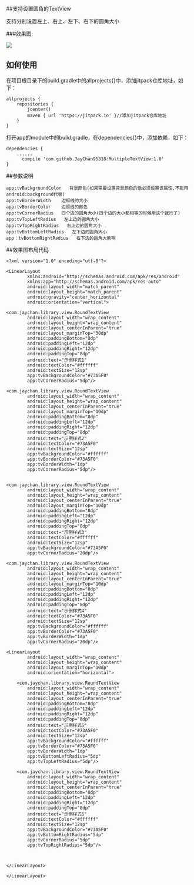 ##支持设置圆角的TextView

支持分别设置左上、右上、左下、右下的圆角大小

###效果图:

   ![](https://i.imgur.com/Q9XqJb3.jpg)

    

## 如何使用

   在项目根目录下的build.gradle中的allprojects{}中，添加jitpack仓库地址，如下：

    allprojects {
	    repositories {
	        jcenter()
	        maven { url 'https://jitpack.io' }//添加jitpack仓库地址
	    }
    }


   打开app的module中的build.gradle，在dependencies{}中，添加依赖，如下：


    dependencies {
        ......
          compile 'com.github.JayChan95318:MultipleTextView:1.0'
    }


##参数说明
    
    app:tvBackgroundColor   背景颜色(如果需要设置背景颜色的话必须设置该属性,不能用android:background代替)
    app:tvBorderWidth    边框线的大小
    app:tvBorderColor    边框线的颜色
    app:tvCornerRadius   四个边的圆角大小(四个边的大小都相等的时候用这个就行了)
    app:tvTopLeftRadius   左上边的圆角大小
    app:tvTopRightRadius   右上边的圆角大小
    app:tvBottomLeftRadius   左下边的圆角大小
    app：tvBottomRightRadius   右下边的圆角大熊啊


##效果图布局代码

    <?xml version="1.0" encoding="utf-8"?>
    
    <LinearLayout
		    xmlns:android="http://schemas.android.com/apk/res/android"
		    xmlns:app="http://schemas.android.com/apk/res-auto"
		    android:layout_width="match_parent"
		    android:layout_height="match_parent"
		    android:gravity="center_horizontal"
		    android:orientation="vertical">

    <com.jaychan.library.view.RoundTextView
	        android:layout_width="wrap_content"
	        android:layout_height="wrap_content"
	        android:layout_centerInParent="true"
	        android:layout_marginTop="30dp"
	        android:paddingBottom="8dp"
	        android:paddingLeft="12dp"
	        android:paddingRight="12dp"
	        android:paddingTop="8dp"
	        android:text="示例样式1"
	        android:textColor="#ffffff"
	        android:textSize="12sp"
	        app:tvBackgroundColor="#73A5F0"
	        app:tvCornerRadius="5dp"/>

    <com.jaychan.library.view.RoundTextView
	        android:layout_width="wrap_content"
	        android:layout_height="wrap_content"
	        android:layout_centerInParent="true"
	        android:layout_marginTop="10dp"
	        android:paddingBottom="8dp"
	        android:paddingLeft="12dp"
	        android:paddingRight="12dp"
	        android:paddingTop="8dp"
	        android:text="示例样式2"
	        android:textColor="#73A5F0"
	        android:textSize="12sp"
	        app:tvBackgroundColor="#ffffff"
	        app:tvBorderColor="#73A5F0"
	        app:tvBorderWidth="1dp"
	        app:tvCornerRadius="5dp"/>


    <com.jaychan.library.view.RoundTextView
	        android:layout_width="wrap_content"
	        android:layout_height="wrap_content"
	        android:layout_centerInParent="true"
	        android:layout_marginTop="10dp"
	        android:paddingBottom="8dp"
	        android:paddingLeft="12dp"
	        android:paddingRight="12dp"
	        android:paddingTop="8dp"
	        android:text="示例样式3"
	        android:textColor="#ffffff"
	        android:textSize="12sp"
	        app:tvBackgroundColor="#73A5F0"
	        app:tvCornerRadius="20dp"/>

    <com.jaychan.library.view.RoundTextView
	        android:layout_width="wrap_content"
	        android:layout_height="wrap_content"
	        android:layout_centerInParent="true"
	        android:layout_marginTop="10dp"
	        android:paddingBottom="8dp"
	        android:paddingLeft="12dp"
	        android:paddingRight="12dp"
	        android:paddingTop="8dp"
	        android:text="示例样式4"
	        android:textColor="#73A5F0"
	        android:textSize="12sp"
	        app:tvBackgroundColor="#ffffff"
	        app:tvBorderColor="#73A5F0"
	        app:tvBorderWidth="1dp"
	        app:tvCornerRadius="20dp"/>

    <LinearLayout
	        android:layout_width="wrap_content"
	        android:layout_height="wrap_content"
	        android:layout_marginTop="10dp"
	        android:orientation="horizontal">

        <com.jaychan.library.view.RoundTextView
            android:layout_width="wrap_content"
            android:layout_height="wrap_content"
            android:layout_centerInParent="true"
            android:paddingBottom="8dp"
            android:paddingLeft="12dp"
            android:paddingRight="12dp"
            android:paddingTop="8dp"
            android:text="示例样式5"
            android:textColor="#73A5F0"
            android:textSize="12sp"
            app:tvBackgroundColor="#ffffff"
            app:tvBorderColor="#73A5F0"
            app:tvBorderWidth="1dp"
            app:tvBottomLeftRadius="5dp"
            app:tvTopLeftRadius="5dp"/>

        <com.jaychan.library.view.RoundTextView
            android:layout_width="wrap_content"
            android:layout_height="wrap_content"
            android:layout_centerInParent="true"
            android:paddingBottom="8dp"
            android:paddingLeft="12dp"
            android:paddingRight="12dp"
            android:paddingTop="8dp"
            android:text="示例样式6"
            android:textColor="#ffffff"
            android:textSize="12sp"
            app:tvBackgroundColor="#73A5F0"
            app:tvBottomRightRadius="5dp"
            app:tvCornerRadius="5dp"
            app:tvTopRightRadius="5dp"/>



    </LinearLayout>

    </LinearLayout>

 
    
  

